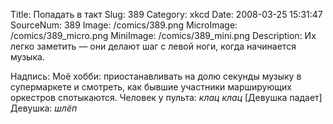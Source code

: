 Title: Попадать в такт 
Slug: 389 
Category: xkcd 
Date: 2008-03-25 15:31:47 
SourceNum: 389 
Image: /comics/389.png 
MicroImage: /comics/389_micro.png 
MiniImage: /comics/389_mini.png 
Description: Их легко заметить — они делают шаг с левой ноги, когда начинается музыка. 

Надпись: Моё хобби: приостанавливать на долю секунды музыку в супермаркете и смотреть, как бывшие участники марширующих оркестров спотыкаются.
Человек у пульта: *клац клац*
[Девушка падает]
Девушка: *шлёп*
